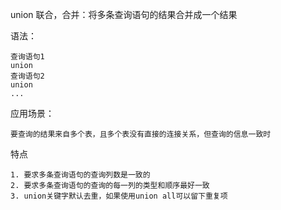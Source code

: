 union 联合，合并：将多条查询语句的结果合并成一个结果

语法：

```
查询语句1
union
查询语句2
union
...
```

应用场景：

```
要查询的结果来自多个表，且多个表没有直接的连接关系，但查询的信息一致时
```

特点

```
1. 要求多条查询语句的查询列数是一致的
2. 要求多条查询语句的查询的每一列的类型和顺序最好一致
3. union关键字默认去重，如果使用union all可以留下重复项
```
